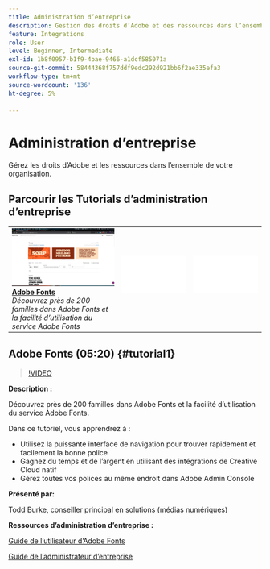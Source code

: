 ```yaml
---
title: Administration d’entreprise
description: Gestion des droits d’Adobe et des ressources dans l’ensemble de votre organisation
feature: Integrations
role: User
level: Beginner, Intermediate
exl-id: 1b8f0957-b1f9-4bae-9466-a1dcf585071a
source-git-commit: 58444368f757ddf9edc292d921bb6f2ae335efa3
workflow-type: tm+mt
source-wordcount: '136'
ht-degree: 5%

---
```


# Administration d’entreprise

Gérez les droits d’Adobe et les ressources dans l’ensemble de votre organisation.

## Parcourir les Tutorials d’administration d’entreprise

<table style="table-layout:fixed">
<tr>
 <td>
   <a href="enterprise.md#tutorial1">
      <img alt="Adobe Fonts" src="../assets/fonts_burke_thumbnail.jpg" />
   </a>
    <div>
   <a href="enterprise.md#tutorial1"><strong>Adobe Fonts</strong></a>
    </div>
    <em>Découvrez près de 200 familles dans Adobe Fonts et la facilité d’utilisation du service Adobe Fonts</em>
    <br>
  </td>
  <td>
    <img alt="Espaceur" src="../assets/Whitespacer.png" />
    <div>
    <br>
  </td>
  <td>
    <img alt="Espaceur" src="../assets/Whitespacer.png" />
    <div>
    <br>
  </td>
</tr>
</table>

## Adobe Fonts (05:20) {#tutorial1}

>[!VIDEO](https://video.tv.adobe.com/v/328226?hidetitle=true)

**Description :**

Découvrez près de 200 familles dans Adobe Fonts et la facilité d’utilisation du service Adobe Fonts.

Dans ce tutoriel, vous apprendrez à :
* Utilisez la puissante interface de navigation pour trouver rapidement et facilement la bonne police
* Gagnez du temps et de l’argent en utilisant des intégrations de Creative Cloud natif
* Gérez toutes vos polices au même endroit dans Adobe Admin Console

**Présenté par:**

Todd Burke, conseiller principal en solutions (médias numériques)

**Ressources d’administration d’entreprise :**

[Guide de l’utilisateur d’Adobe Fonts](https://helpx.adobe.com/fonts/user-guide.html)

[Guide de l’administrateur d’entreprise](https://helpx.adobe.com/enterprise/admin-guide.html)
